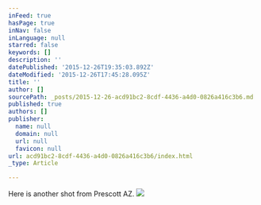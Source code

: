 ```yaml
---
inFeed: true
hasPage: true
inNav: false
inLanguage: null
starred: false
keywords: []
description: ''
datePublished: '2015-12-26T19:35:03.892Z'
dateModified: '2015-12-26T17:45:28.095Z'
title: ''
author: []
sourcePath: _posts/2015-12-26-acd91bc2-8cdf-4436-a4d0-0826a416c3b6.md
published: true
authors: []
publisher:
  name: null
  domain: null
  url: null
  favicon: null
url: acd91bc2-8cdf-4436-a4d0-0826a416c3b6/index.html
_type: Article

---
```

Here is another shot from Prescott AZ.
![](https://the-grid-user-content.s3-us-west-2.amazonaws.com/0153e1fe-5e95-4763-81b2-bcc642631b55.jpg)